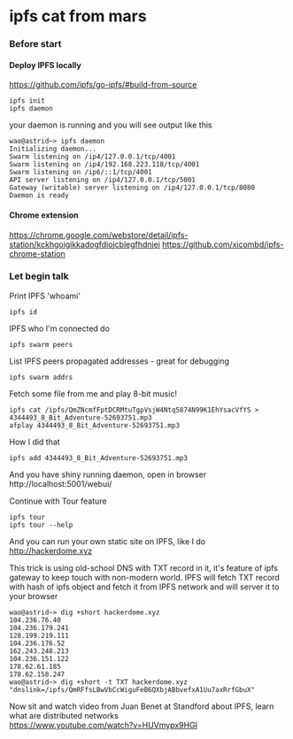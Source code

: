 # ipfs cat from mars

### Before start
#### Deploy IPFS locally
https://github.com/ipfs/go-ipfs/#build-from-source
```
ipfs init
ipfs daemon
```
your daemon is running and you will see output like this
```
wao@astrid~> ipfs daemon
Initializing daemon...
Swarm listening on /ip4/127.0.0.1/tcp/4001
Swarm listening on /ip4/192.168.223.118/tcp/4001
Swarm listening on /ip6/::1/tcp/4001
API server listening on /ip4/127.0.0.1/tcp/5001
Gateway (writable) server listening on /ip4/127.0.0.1/tcp/8080
Daemon is ready
```
#### Chrome extension
https://chrome.google.com/webstore/detail/ipfs-station/kckhgoigikkadogfdiojcblegfhdnjei
https://github.com/xicombd/ipfs-chrome-station

### Let begin talk

Print IPFS 'whoami'

```
ipfs id
```

IPFS who I'm connected do

```
ipfs swarm peers
```

List IPFS peers propagated addresses - great for debugging

```
ipfs swarm addrs
```

Fetch some file from me and play 8-bit music!

```
ipfs cat /ipfs/QmZNcmfFptDCRMtuTgpVsjW4Ntq5874N99K1EhYsacVfYS > 4344493_8_Bit_Adventure-52693751.mp3
afplay 4344493_8_Bit_Adventure-52693751.mp3
```

How I did that
```
ipfs add 4344493_8_Bit_Adventure-52693751.mp3
```

And you have shiny running daemon, open in browser
http://localhost:5001/webui/

Continue with Tour feature
```
ipfs tour
ipfs tour --help
```

And you can run your own static site on IPFS, like I do http://hackerdome.xyz

This trick is using old-school DNS with TXT record in it, it's feature of ipfs gateway to keep touch with non-modern world. 
IPFS will fetch TXT record with hash of ipfs object and fetch it from IPFS network and will server it to your browser

```
wao@astrid~> dig +short hackerdome.xyz
104.236.76.40
104.236.179.241
128.199.219.111
104.236.176.52
162.243.248.213
104.236.151.122
178.62.61.185
178.62.158.247
wao@astrid~> dig +short -t TXT hackerdome.xyz
"dnslink=/ipfs/QmRFfsLBwVbCcWiguFeB6QXbjABbvefxA1Uu7axRrfGbuX"
```


Now sit and watch video from Juan Benet at Standford about IPFS, learn what are distributed networks  
https://www.youtube.com/watch?v=HUVmypx9HGI
